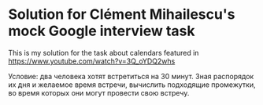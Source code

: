 # Solution for Clément Mihailescu's mock Google interview task
This is my solution for the task about calendars featured in https://www.youtube.com/watch?v=3Q_oYDQ2whs

Условие:
два человека хотят встретиться на 30 минут.
Зная распорядок их дня и желаемое время встречи, вычислить подходящие промежутки, во время которых они могут провести свою встречу.
